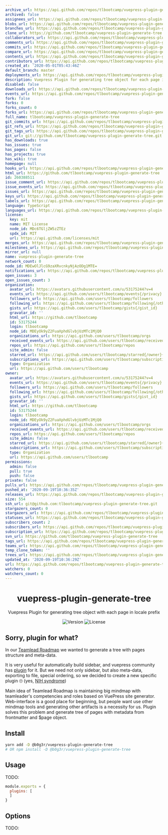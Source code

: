 ```yaml
---
archive_url: https://api.github.com/repos/tlbootcamp/vuepress-plugin-generate-tree/{archive_format}{/ref}
archived: false
assignees_url: https://api.github.com/repos/tlbootcamp/vuepress-plugin-generate-tree/assignees{/user}
blobs_url: https://api.github.com/repos/tlbootcamp/vuepress-plugin-generate-tree/git/blobs{/sha}
branches_url: https://api.github.com/repos/tlbootcamp/vuepress-plugin-generate-tree/branches{/branch}
clone_url: https://github.com/tlbootcamp/vuepress-plugin-generate-tree.git
collaborators_url: https://api.github.com/repos/tlbootcamp/vuepress-plugin-generate-tree/collaborators{/collaborator}
comments_url: https://api.github.com/repos/tlbootcamp/vuepress-plugin-generate-tree/comments{/number}
commits_url: https://api.github.com/repos/tlbootcamp/vuepress-plugin-generate-tree/commits{/sha}
compare_url: https://api.github.com/repos/tlbootcamp/vuepress-plugin-generate-tree/compare/{base}...{head}
contents_url: https://api.github.com/repos/tlbootcamp/vuepress-plugin-generate-tree/contents/{+path}
contributors_url: https://api.github.com/repos/tlbootcamp/vuepress-plugin-generate-tree/contributors
created_at: '2020-05-01T05:43:46Z'
default_branch: master
deployments_url: https://api.github.com/repos/tlbootcamp/vuepress-plugin-generate-tree/deployments
description: Vuepress Plugin for generating tree object for each page in locale prefix
disabled: false
downloads_url: https://api.github.com/repos/tlbootcamp/vuepress-plugin-generate-tree/downloads
events_url: https://api.github.com/repos/tlbootcamp/vuepress-plugin-generate-tree/events
fork: false
forks: 0
forks_count: 0
forks_url: https://api.github.com/repos/tlbootcamp/vuepress-plugin-generate-tree/forks
full_name: tlbootcamp/vuepress-plugin-generate-tree
git_commits_url: https://api.github.com/repos/tlbootcamp/vuepress-plugin-generate-tree/git/commits{/sha}
git_refs_url: https://api.github.com/repos/tlbootcamp/vuepress-plugin-generate-tree/git/refs{/sha}
git_tags_url: https://api.github.com/repos/tlbootcamp/vuepress-plugin-generate-tree/git/tags{/sha}
git_url: git://github.com/tlbootcamp/vuepress-plugin-generate-tree.git
has_downloads: true
has_issues: true
has_pages: false
has_projects: true
has_wiki: true
homepage: null
hooks_url: https://api.github.com/repos/tlbootcamp/vuepress-plugin-generate-tree/hooks
html_url: https://github.com/tlbootcamp/vuepress-plugin-generate-tree
id: 260388511
issue_comment_url: https://api.github.com/repos/tlbootcamp/vuepress-plugin-generate-tree/issues/comments{/number}
issue_events_url: https://api.github.com/repos/tlbootcamp/vuepress-plugin-generate-tree/issues/events{/number}
issues_url: https://api.github.com/repos/tlbootcamp/vuepress-plugin-generate-tree/issues{/number}
keys_url: https://api.github.com/repos/tlbootcamp/vuepress-plugin-generate-tree/keys{/key_id}
labels_url: https://api.github.com/repos/tlbootcamp/vuepress-plugin-generate-tree/labels{/name}
language: TypeScript
languages_url: https://api.github.com/repos/tlbootcamp/vuepress-plugin-generate-tree/languages
license:
  key: mit
  name: MIT License
  node_id: MDc6TGljZW5zZTEz
  spdx_id: MIT
  url: https://api.github.com/licenses/mit
merges_url: https://api.github.com/repos/tlbootcamp/vuepress-plugin-generate-tree/merges
milestones_url: https://api.github.com/repos/tlbootcamp/vuepress-plugin-generate-tree/milestones{/number}
mirror_url: null
name: vuepress-plugin-generate-tree
network_count: 0
node_id: MDEwOlJlcG9zaXRvcnkyNjAzODg1MTE=
notifications_url: https://api.github.com/repos/tlbootcamp/vuepress-plugin-generate-tree/notifications{?since,all,participating}
open_issues: 3
open_issues_count: 3
organization:
  avatar_url: https://avatars.githubusercontent.com/u/53175244?v=4
  events_url: https://api.github.com/users/tlbootcamp/events{/privacy}
  followers_url: https://api.github.com/users/tlbootcamp/followers
  following_url: https://api.github.com/users/tlbootcamp/following{/other_user}
  gists_url: https://api.github.com/users/tlbootcamp/gists{/gist_id}
  gravatar_id: ''
  html_url: https://github.com/tlbootcamp
  id: 53175244
  login: tlbootcamp
  node_id: MDEyOk9yZ2FuaXphdGlvbjUzMTc1MjQ0
  organizations_url: https://api.github.com/users/tlbootcamp/orgs
  received_events_url: https://api.github.com/users/tlbootcamp/received_events
  repos_url: https://api.github.com/users/tlbootcamp/repos
  site_admin: false
  starred_url: https://api.github.com/users/tlbootcamp/starred{/owner}{/repo}
  subscriptions_url: https://api.github.com/users/tlbootcamp/subscriptions
  type: Organization
  url: https://api.github.com/users/tlbootcamp
owner:
  avatar_url: https://avatars.githubusercontent.com/u/53175244?v=4
  events_url: https://api.github.com/users/tlbootcamp/events{/privacy}
  followers_url: https://api.github.com/users/tlbootcamp/followers
  following_url: https://api.github.com/users/tlbootcamp/following{/other_user}
  gists_url: https://api.github.com/users/tlbootcamp/gists{/gist_id}
  gravatar_id: ''
  html_url: https://github.com/tlbootcamp
  id: 53175244
  login: tlbootcamp
  node_id: MDEyOk9yZ2FuaXphdGlvbjUzMTc1MjQ0
  organizations_url: https://api.github.com/users/tlbootcamp/orgs
  received_events_url: https://api.github.com/users/tlbootcamp/received_events
  repos_url: https://api.github.com/users/tlbootcamp/repos
  site_admin: false
  starred_url: https://api.github.com/users/tlbootcamp/starred{/owner}{/repo}
  subscriptions_url: https://api.github.com/users/tlbootcamp/subscriptions
  type: Organization
  url: https://api.github.com/users/tlbootcamp
permissions:
  admin: false
  pull: true
  push: false
private: false
pulls_url: https://api.github.com/repos/tlbootcamp/vuepress-plugin-generate-tree/pulls{/number}
pushed_at: '2020-09-19T10:36:35Z'
releases_url: https://api.github.com/repos/tlbootcamp/vuepress-plugin-generate-tree/releases{/id}
size: 554
ssh_url: git@github.com:tlbootcamp/vuepress-plugin-generate-tree.git
stargazers_count: 0
stargazers_url: https://api.github.com/repos/tlbootcamp/vuepress-plugin-generate-tree/stargazers
statuses_url: https://api.github.com/repos/tlbootcamp/vuepress-plugin-generate-tree/statuses/{sha}
subscribers_count: 2
subscribers_url: https://api.github.com/repos/tlbootcamp/vuepress-plugin-generate-tree/subscribers
subscription_url: https://api.github.com/repos/tlbootcamp/vuepress-plugin-generate-tree/subscription
svn_url: https://github.com/tlbootcamp/vuepress-plugin-generate-tree
tags_url: https://api.github.com/repos/tlbootcamp/vuepress-plugin-generate-tree/tags
teams_url: https://api.github.com/repos/tlbootcamp/vuepress-plugin-generate-tree/teams
temp_clone_token: ''
trees_url: https://api.github.com/repos/tlbootcamp/vuepress-plugin-generate-tree/git/trees{/sha}
updated_at: '2020-09-19T10:36:29Z'
url: https://api.github.com/repos/tlbootcamp/vuepress-plugin-generate-tree
watchers: 0
watchers_count: 0
---
```


<h1 align="center">vuepress-plugin-generate-tree</h1>
<div align="center">

Vuepress Plugin for generating tree object with each page in locale prefix


![Version](https://img.shields.io/npm/v/@b0g3r/vuepress-plugin-generate-tree?style=flat-square)
![License](https://img.shields.io/npm/l/@b0g3r/vuepress-plugin-generate-tree?style=flat-square)

</div>

## Sorry, plugin for what?
In our [Teamlead Roadmap](https://github.com/tlbootcamp/tlroadmap) we wanted to generate a tree with pages structure and meta-data.

It is very useful for automatically build sidebar, and vuepress community has [plugin](https://github.com/shanyuhai123/vuepress-plugin-auto-sidebar) for it. But we need not only sidebar, but also meta-data, exporting to file, special ordering, so we decided to create a new specific plugin 🙄 (yes, [NIH syndrome](https://en.wikipedia.org/wiki/Not_invented_here))

Main idea of Teamlead Roadmap is maintaining big mindmap with teamleader's competencies and roles based on VuePress site generator. Web-interface is a good place for beginning, but people want use other mindmap tools and generating other artifacts is a necessity for us. Plugin solves this problem and generate tree of pages with metadata from frontmatter and $page object.

## Install

```sh
yarn add -D @b0g3r/vuepress-plugin-generate-tree
# OR npm install -D @b0g3r/vuepress-plugin-generate-tree
```

## Usage
TODO:
```js
module.exports = {
  plugins: [
  ]
}
```

## Options
TODO: